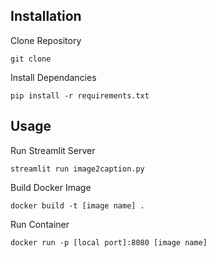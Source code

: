## Installation
Clone Repository
```
git clone 
```
Install Dependancies
```
pip install -r requirements.txt
```

## Usage
Run Streamlit Server
```
streamlit run image2caption.py
```
Build Docker Image
```
docker build -t [image name] .
```
Run Container
```
docker run -p [local port]:8080 [image name]
```
